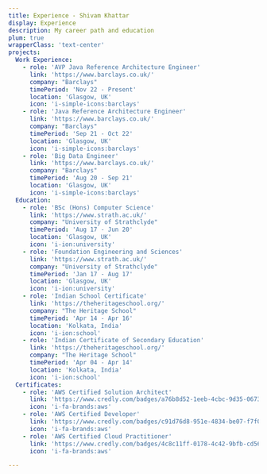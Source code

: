 ```yaml
---
title: Experience - Shivam Khattar
display: Experience
description: My career path and education
plum: true
wrapperClass: 'text-center'
projects:
  Work Experience:
    - role: 'AVP Java Reference Architecture Engineer'
      link: 'https://www.barclays.co.uk/'
      company: "Barclays"
      timePeriod: 'Nov 22 - Present'
      location: 'Glasgow, UK'
      icon: 'i-simple-icons:barclays'
    - role: 'Java Reference Architecture Engineer'
      link: 'https://www.barclays.co.uk/'
      company: "Barclays"
      timePeriod: 'Sep 21 - Oct 22'
      location: 'Glasgow, UK'
      icon: 'i-simple-icons:barclays'
    - role: 'Big Data Engineer'
      link: 'https://www.barclays.co.uk/'
      company: "Barclays"
      timePeriod: 'Aug 20 - Sep 21'
      location: 'Glasgow, UK'
      icon: 'i-simple-icons:barclays'
  Education:
    - role: 'BSc (Hons) Computer Science'
      link: 'https://www.strath.ac.uk/'
      company: "University of Strathclyde"
      timePeriod: 'Aug 17 - Jun 20'
      location: 'Glasgow, UK'
      icon: 'i-ion:university'
    - role: 'Foundation Engineering and Sciences'
      link: 'https://www.strath.ac.uk/'
      company: "University of Strathclyde"
      timePeriod: 'Jan 17 - Aug 17'
      location: 'Glasgow, UK'
      icon: 'i-ion:university'
    - role: 'Indian School Certificate'
      link: 'https://theheritageschool.org/'
      company: "The Heritage School"
      timePeriod: 'Apr 14 - Apr 16'
      location: 'Kolkata, India'
      icon: 'i-ion:school'
    - role: 'Indian Certificate of Secondary Education'
      link: 'https://theheritageschool.org/'
      company: "The Heritage School"
      timePeriod: 'Apr 04 - Apr 14'
      location: 'Kolkata, India'
      icon: 'i-ion:school'
  Certificates:
    - role: 'AWS Certified Solution Architect'
      link: 'https://www.credly.com/badges/a76b8d52-1eeb-4cbc-9d35-067378fd74a9'
      icon: 'i-fa-brands:aws'
    - role: 'AWS Certified Developer'
      link: 'https://www.credly.com/badges/c91d76d8-951e-4834-be07-f7f0d6819d41'
      icon: 'i-fa-brands:aws'
    - role: 'AWS Certified Cloud Practitioner'
      link: 'https://www.credly.com/badges/4c8c11ff-0178-4c42-9bfb-cd56417b1a7e'
      icon: 'i-fa-brands:aws'

---
```


<!-- @layout-full-width -->

<ListExperiences :projects="frontmatter.projects" />
